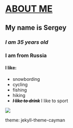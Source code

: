 
# <u>__ABOUT ME__</u>

## My name is Sergey
### ***I am 35 years old***
### I am from Russia
#### I like:
- snowbording
- cycling
- fishing
- hiking
- ~~***I like to drink***~~ I like to sport

![](https://cojo.ru/wp-content/uploads/2023/01/prikolnye-kartinki-6.webp)

theme: jekyll-theme-cayman
